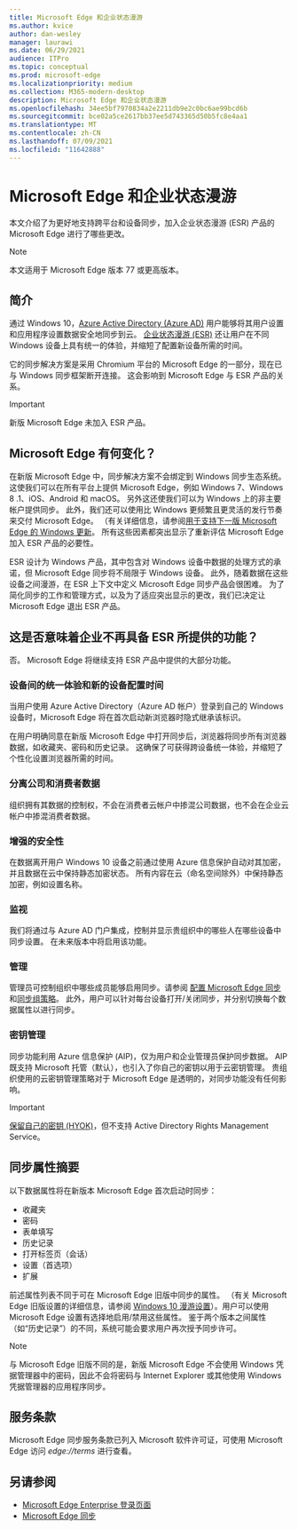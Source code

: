 ```yaml
---
title: Microsoft Edge 和企业状态漫游
ms.author: kvice
author: dan-wesley
manager: laurawi
ms.date: 06/29/2021
audience: ITPro
ms.topic: conceptual
ms.prod: microsoft-edge
ms.localizationpriority: medium
ms.collection: M365-modern-desktop
description: Microsoft Edge 和企业状态漫游
ms.openlocfilehash: 34ee5bf7970834a2e2211db9e2c0bc6ae99bcd6b
ms.sourcegitcommit: bce02a5ce2617bb37ee5d743365d50b5fc8e4aa1
ms.translationtype: MT
ms.contentlocale: zh-CN
ms.lasthandoff: 07/09/2021
ms.locfileid: "11642888"
---
```

# <a name="microsoft-edge-and-enterprise-state-roaming"></a>Microsoft Edge 和企业状态漫游

本文介绍了为更好地支持跨平台和设备同步，加入企业状态漫游 (ESR) 产品的 Microsoft Edge 进行了哪些更改。

> [!NOTE]
> 本文适用于 Microsoft Edge 版本 77 或更高版本。

## <a name="introduction"></a>简介

通过 Windows 10，[Azure Active Directory (Azure AD)](/azure/active-directory/fundamentals/active-directory-whatis) 用户能够将其用户设置和应用程序设置数据安全地同步到云。 [企业状态漫游 (ESR)](/azure/active-directory/devices/enterprise-state-roaming-overview) 还让用户在不同 Windows 设备上具有统一的体验，并缩短了配置新设备所需的时间。

它的同步解决方案是采用 Chromium 平台的 Microsoft Edge 的一部分，现在已与 Windows 同步框架断开连接。 这会影响到 Microsoft Edge 与 ESR 产品的关系。

> [!IMPORTANT]
> 新版 Microsoft Edge 未加入 ESR 产品。

## <a name="whats-changing-with-microsoft-edge"></a>Microsoft Edge 有何变化？

在新版 Microsoft Edge 中，同步解决方案不会绑定到 Windows 同步生态系统。 这使我们可以在所有平台上提供 Microsoft Edge，例如 Windows 7、Windows 8 .1、iOS、Android 和 macOS。 另外这还使我们可以为 Windows 上的非主要帐户提供同步。 此外，我们还可以使用比 Windows 更频繁且更灵活的发行节奏来交付 Microsoft Edge。 （有关详细信息，请参阅[用于支持下一版 Microsoft Edge 的 Windows 更新](microsoft-edge-sysupdate-windows-updates.md)。 所有这些因素都突出显示了重新评估 Microsoft Edge 加入 ESR 产品的必要性。

ESR 设计为 Windows 产品，其中包含对 Windows 设备中数据的处理方式的承诺，但 Microsoft Edge 同步将不局限于 Windows 设备。 此外，随着数据在这些设备之间漫游，在 ESR 上下文中定义 Microsoft Edge 同步产品会很困难。 为了简化同步的工作和管理方式，以及为了适应突出显示的更改，我们已决定让 Microsoft Edge 退出 ESR 产品。

## <a name="does-this-mean-enterprises-will-lose-the-abilities-they-had-as-part-of-esr"></a>这是否意味着企业不再具备 ESR 所提供的功能？

否。 Microsoft Edge 将继续支持 ESR 产品中提供的大部分功能。

### <a name="unified-experience-across-devices-and-new-device-configuration-time"></a>设备间的统一体验和新的设备配置时间

当用户使用 Azure Active Directory（Azure AD 帐户）登录到自己的 Windows 设备时，Microsoft Edge 将在首次启动新浏览器时隐式继承该标识。

在用户明确同意在新版 Microsoft Edge 中打开同步后，浏览器将同步所有浏览器数据，如收藏夹、密码和历史记录。 这确保了可获得跨设备统一体验，并缩短了个性化设置浏览器所需的时间。

### <a name="separation-of-corporate-and-consumer-data"></a>分离公司和消费者数据

组织拥有其数据的控制权，不会在消费者云帐户中掺混公司数据，也不会在企业云帐户中掺混消费者数据。

### <a name="enhanced-security"></a>增强的安全性

在数据离开用户 Windows 10 设备之前通过使用 Azure 信息保护自动对其加密，并且数据在云中保持静态加密状态。 所有内容在云（命名空间除外）中保持静态加密，例如设置名称。

### <a name="monitoring"></a>监视

我们将通过与 Azure AD 门户集成，控制并显示贵组织中的哪些人在哪些设备中同步设置。 在未来版本中将启用该功能。

### <a name="management"></a>管理

管理员可控制组织中哪些成员能够启用同步。请参阅 [配置 Microsoft Edge 同步](microsoft-edge-enterprise-sync.md#configure-microsoft-edge-sync)和[同步组策略](microsoft-edge-enterprise-sync.md#sync-group-policies)。 此外，用户可以针对每台设备打开/关闭同步，并分别切换每个数据属性以进行同步。

### <a name="key-management"></a>密钥管理

同步功能利用 Azure 信息保护 (AIP)，仅为用户和企业管理员保护同步数据。 AIP 既支持 Microsoft 托管（默认），也引入了你自己的密钥以用于云密钥管理。 贵组织使用的云密钥管理策略对于 Microsoft Edge 是透明的，对同步功能没有任何影响。

> [!IMPORTANT]
> [保留自己的密钥 (HYOK)](/azure/information-protection/configure-adrms-restrictions)，但不支持 Active Directory Rights Management Service。

## <a name="summary-of-sync-attributes"></a>同步属性摘要

以下数据属性将在新版本 Microsoft Edge 首次启动时同步：

- 收藏夹
- 密码
- 表单填写
- 历史记录
- 打开标签页（会话）
- 设置（首选项）
- 扩展

前述属性列表不同于可在 Microsoft Edge 旧版中同步的属性。 （有关 Microsoft Edge 旧版设置的详细信息，请参阅 [Windows 10 漫游设置](/azure/active-directory/devices/enterprise-state-roaming-windows-settings-reference)）。用户可以使用 Microsoft Edge 设置有选择地启用/禁用这些属性。 鉴于两个版本之间属性（如“历史记录”）的不同，系统可能会要求用户再次授予同步许可。

> [!NOTE]
> 与 Microsoft Edge 旧版不同的是，新版 Microsoft Edge 不会使用 Windows 凭据管理器中的密码，因此不会将密码与 Internet Explorer 或其他使用 Windows 凭据管理器的应用程序同步。

## <a name="terms-of-service"></a>服务条款

Microsoft Edge 同步服务条款已列入 Microsoft 软件许可证，可使用 Microsoft Edge 访问 *edge://terms* 进行查看。

## <a name="see-also"></a>另请参阅

- [Microsoft Edge Enterprise 登录页面](https://aka.ms/EdgeEnterprise)
- [Microsoft Edge 同步](microsoft-edge-enterprise-sync.md)
